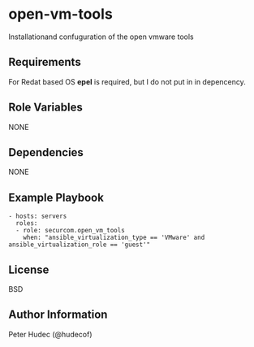 # open-vm-tools

Installationand confuguration of the open vmware tools

## Requirements

For Redat based OS **epel** is required, but I do not put in in depencency.

## Role Variables

NONE

##  Dependencies

NONE

## Example Playbook


    - hosts: servers
      roles:
      - role: securcom.open_vm_tools
        when: "ansible_virtualization_type == 'VMware' and ansible_virtualization_role == 'guest'"

## License

BSD

## Author Information

Peter Hudec (@hudecof)
